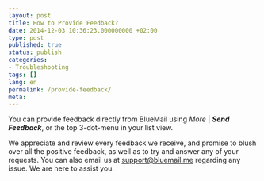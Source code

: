 ```yaml
---
layout: post
title: How to Provide Feedback?
date: 2014-12-03 10:36:23.000000000 +02:00
type: post
published: true
status: publish
categories:
- Troubleshooting
tags: []
lang: en
permalink: /provide-feedback/
meta:
---
```


You can provide feedback directly from BlueMail using *More* \| ***Send Feedback***, or the top 3-dot-menu in your list view.

We appreciate and review every feedback we receive, and promise to blush over all the positive feedback, as well as to try and answer any of your requests. You can also email us at [support@bluemail.me](mailto:support@bluemail.me) regarding any issue. We are here to assist you.